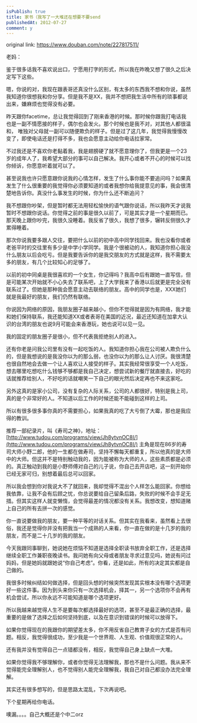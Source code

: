 ```yaml
---
isPublish: true
title: 家书（我写了一大堆还在想要不要send
publishedAt: 2012-07-27
comment: y
---
```


original link: https://www.douban.com/note/227817511/

老妈：

鉴于很多话我不喜欢说出口，宁愿用打字的形式，所以我在昨晚又想了很久之后决定写下这些。

嗯，你说的对，我现在跟表哥还真没什么区别，有太多的东西我不想和你说，虽然我知道你很想我和你分享。但是我不是XX，我并不想把我生活中所有的琐事都说出来，嫌麻烦也觉得没有必要。

昨天跟你facetime，总让我觉得回到了刚来香港的时候。那时候你跟我打电话我也是一副不情愿接的样子，偶尔也会发火。那个时候也是我不对，对其他人都很温和， 唯独对父母就一副可以随便欺负的样子。但是过了这几年，我觉得我慢慢改变了，即使电话还是打得不多，我也会愿意主动给你电话拉家常。

不过我还是不喜欢你老黏着我，我是翅膀硬了就不愿意理你了，但我更是一个23岁的成年人了，我希望大部分的事可以自己解决。我开心或者不开心的时候可以找你倾诉，你愿意听着就可以了。

甚至说我也许只愿意跟你说我的心情怎样，发生了什么事你能不要追问吗？如果真发生了什么很重要的我觉得你必须要知道的或者我想你给我提意见的事，我会很清楚地告诉你。真没什么事发生的时候，你为什么还不断追问？

我不想跟你吵架，但是暂时都无法用轻松愉快的语气跟你说话，所以我昨天才说我暂时不想跟你说话。你觉得之前的事是很久以前了，可是其实才是一个星期而已。那天晚上跟你吵完，我很久没睡着。我反省了很久，我想了很多，辗转反侧很久才累得睡着。

那次你说我要多跟人交往，要把什么以前的初中高中同学找回来。我也没看你或者老爸平时的交往里有多少是中学小学同学。我是个很被动的人，我知道你担心我没什么朋友以后会吃亏。但是我要告诉你的是我交朋友的方式就是这样，我不需要太多的朋友，有几个比较知心的足够了。

以前的初中同桌是我很喜欢的一个女生，你记得吗？我高中后有跟她一直写信，但是可能某次开始就不小心失去了联系吧，上了大学我来了香港以后就更是完全没有联系过了。但她是那种我会愿意主动去联络的朋友。高中的同学也是，XXX她们就是我最好的朋友，我们仍然有联络。

你说因为网络的原因，我朋友圈子越来越小，但你不觉得就是因为有网络，我才能和她们保持联系，我还能知道XX或者表哥在美国的近况，最近还知道在加拿大认识的台湾的朋友也说9月可能会来香港玩，她也说可以见一见。

我的固定的朋友圈子是很小，但不代表我拒绝别人的进入。

还有你老是问我公司里有没有一起吃饭的人。我知道你担心我在公司被人欺负什么的，但是我想说的是我没你以为的那么弱，也没你以为的那么让人讨厌。我很清楚也很自然地会去做一个让人喜欢让人接受的样子。其实我经常很享受一个人吃饭，想去哪里吃想吃什么钱够不够都是我自己决定，想尝试新的餐厅就直接去，好吃的话就推荐给别人，不好吃的话就嘲笑一下自己的眼光然后决定再也不来这家吃。

另外这真的是家小公司，没有复杂的人际关系，公司的人都很好，特别是我上司，真的是个非常好的人。不知道以后工作的时候还能不能碰到这样的上司。

所以有很多很多事你真的不需要担心，如果我真的吃了大亏倒了大霉，那也是我应得的教训。

推荐一部纪录片，叫《寿司之神》，地址：[http://www.tudou.com/programs/view/Jh8ytvnOC8I/](http://www.tudou.com/programs/view/Jh8ytvnOC8I/)
主角是现在86岁的寿司大师小野二郎，他的一生都在做寿司，坚持不懈每天都重复，所以他真的是大师中的大师。但这并不是特别触动我的，因为能被称为大师的人，这些素质都是必须的。真正触动到我的是小野师傅对自己的儿子说，你自己去开店吧，这一刻开始你已经无家可归，别想着最后总可以回家。

所以我会想到你对我说大不了就回来，我却觉得不混出个人样怎么能回家。你想给我依靠，让我不会有后顾之忧，你总说要给自己留条后路，失败的时候不会手足无措。但其实这样人就变懒惰，会觉得最差的情况都没有关系。我想改变，想知道赌上自己的所有去拼一次的感觉。

你一直说要做我的朋友，要一种平等的对话关系。但其实在我看来，虽然看上去很俗，我还是觉得你并没有把我当一个成熟的人来看，你一直在做的是十几岁的我的朋友，而不是二十几岁的我的朋友。

今天我跟同事聊到，她说她在烦恼不知道是选择全职读书放弃全职工作，还是选择继续全职工作兼职夜晚读书。我问她有向父母或者朋友寻求过意见吗，她说有问过妈妈，但是她妈就跟她说“你自己考虑”。你看，还是如此，所有的决定其实都是自己做的。

我很多时候纠结如何做选择，但是回头想的时候突然发现其实根本没有哪个选项更好一些这件事。因为到头来你只有一次选择机会，择其一，另一个选项你不会再有机会尝试，所以你永远不可能知道是哪个选项更好。

所以我越来越觉得人生不是要每次都选择最好的选项，甚至不是最正确的选择，最重要的是做了选择之后如何坚持到底，以及在意识到错误的时候可以放得下。

如果你觉得现在的我跟你的期望差太多，你不用反省自己教育子女的方式是否有问题。相反，我觉得很成功，至少我是一个世界观、人生观、价值观很正常的人。

还有我并没有觉得自己一点错都没有，相反，我觉得自己身上缺点一大堆。

如果你觉得我不够理解你，或者你觉得无法理解我，那也不是什么问题。我从来不觉得能完全理解别人，也不觉得别人能完全理解我，我自己对自己都没办法完全理解。

其实还有很多想写的，但是思路太混乱，下次再说吧。

下个星期再给你电话。





噢漏。。。。自己大概还是个中二orz
